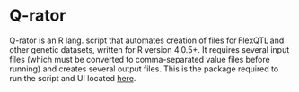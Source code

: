 # Q-rator

Q-rator is an R lang. script that automates creation of files for FlexQTL and other genetic datasets, written for R version 4.0.5+. It requires several input files (which must be converted to comma-separated value files before running) and creates several output files. This is the package required to run the script and UI located [here](https://github.com/mei-sean-chen/Q-rator-UI).


